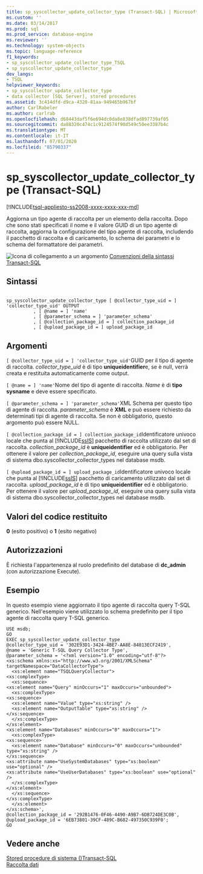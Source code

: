```yaml
---
title: sp_syscollector_update_collector_type (Transact-SQL) | Microsoft Docs
ms.custom: ''
ms.date: 03/14/2017
ms.prod: sql
ms.prod_service: database-engine
ms.reviewer: ''
ms.technology: system-objects
ms.topic: language-reference
f1_keywords:
- sp_syscollector_update_collector_type_TSQL
- sp_syscollector_update_collector_type
dev_langs:
- TSQL
helpviewer_keywords:
- sp_syscollector_update_collector_type
- data collector [SQL Server], stored procedures
ms.assetid: 3c414dfd-d9ca-4320-81aa-949465b967bf
author: CarlRabeler
ms.author: carlrab
ms.openlocfilehash: d68443daf5f6e694dc0da8e838dfad897739af05
ms.sourcegitcommit: da88320c474c1c9124574f90d549c50ee3387b4c
ms.translationtype: MT
ms.contentlocale: it-IT
ms.lasthandoff: 07/01/2020
ms.locfileid: "85790337"
---
```

# <a name="sp_syscollector_update_collector_type-transact-sql"></a>sp_syscollector_update_collector_type (Transact-SQL)
[!INCLUDE[tsql-appliesto-ss2008-xxxx-xxxx-xxx-md](../../includes/applies-to-version/sqlserver.md)]

  Aggiorna un tipo agente di raccolta per un elemento della raccolta. Dopo che sono stati specificati il nome e il valore GUID di un tipo agente di raccolta, aggiorna la configurazione del tipo agente di raccolta, includendo il pacchetto di raccolta e di caricamento, lo schema dei parametri e lo schema del formattatore dei parametri.  
  
 ![Icona di collegamento a un argomento](../../database-engine/configure-windows/media/topic-link.gif "Icona di collegamento a un argomento") [Convenzioni della sintassi Transact-SQL](../../t-sql/language-elements/transact-sql-syntax-conventions-transact-sql.md)  
  
## <a name="syntax"></a>Sintassi  
  
```  
  
sp_syscollector_update_collector_type [ @collector_type_uid = ] 'collector_type_uid' OUTPUT  
          , [ @name = ] 'name'  
          , [ @parameter_schema = ] 'parameter_schema'  
          , [ @collection_package_id = ] collection_package_id  
          , [ @upload_package_id = ] upload_package_id  
```  
  
## <a name="arguments"></a>Argomenti  
`[ @collector_type_uid = ] 'collector_type_uid'`GUID per il tipo di agente di raccolta. *collector_type_uid* è di tipo **uniqueidentifier**e, se è null, verrà creata e restituita automaticamente come output.  
  
`[ @name = ] 'name'`Nome del tipo di agente di raccolta. *Name* è di **tipo sysname** e deve essere specificato.  
  
`[ @parameter_schema = ] 'parameter_schema'`XML Schema per questo tipo di agente di raccolta. *parameter_schema* è **XML** e può essere richiesto da determinati tipi di agente di raccolta. Se non è obbligatorio, questo argomento può essere NULL.  
  
`[ @collection_package_id = ] collection_package_id`Identificatore univoco locale che punta al [!INCLUDE[ssIS](../../includes/ssis-md.md)] pacchetto di raccolta utilizzato dal set di raccolta. *collection_package_id* è **uniqueidentifier** ed è obbligatorio. Per ottenere il valore per *collection_package_id*, eseguire una query sulla vista di sistema dbo.syscollector_collector_types nel database msdb.  
  
`[ @upload_package_id = ] upload_package_id`Identificatore univoco locale che punta al [!INCLUDE[ssIS](../../includes/ssis-md.md)] pacchetto di caricamento utilizzato dal set di raccolta. *upload_package_id* è di tipo **uniqueidentifier** ed è obbligatorio. Per ottenere il valore per *upload_package_id*, eseguire una query sulla vista di sistema dbo.syscollector_collector_types nel database msdb.  
  
## <a name="return-code-values"></a>Valori del codice restituito  
 **0** (esito positivo) o **1** (esito negativo)  
  
## <a name="permissions"></a>Autorizzazioni  
 È richiesta l'appartenenza al ruolo predefinito del database di **dc_admin** (con autorizzazione Execute).  
  
## <a name="example"></a>Esempio  
 In questo esempio viene aggiornato il tipo agente di raccolta query T-SQL generico. Nell'esempio viene utilizzato lo schema predefinito per il tipo agente di raccolta query T-SQL generico.  
  
```  
USE msdb;  
GO  
EXEC sp_syscollector_update_collector_type  
@collector_type_uid = '302E93D1-3424-4BE7-AA8E-84813ECF2419',  
@name = 'Generic T-SQL Query Collector Type',  
@parameter_schema = '<?xml version="1.0" encoding="utf-8"?>  
<xs:schema xmlns:xs="http://www.w3.org/2001/XMLSchema" targetNamespace="DataCollectorType">  
  <xs:element name="TSQLQueryCollector">  
<xs:complexType>  
  <xs:sequence>  
<xs:element name="Query" minOccurs="1" maxOccurs="unbounded">  
  <xs:complexType>  
<xs:sequence>  
  <xs:element name="Value" type="xs:string" />  
  <xs:element name="OutputTable" type="xs:string" />  
</xs:sequence>  
  </xs:complexType>  
</xs:element>  
<xs:element name="Databases" minOccurs="0" maxOccurs="1">  
  <xs:complexType>  
<xs:sequence>  
  <xs:element name="Database" minOccurs="0" maxOccurs="unbounded" type="xs:string" />  
</xs:sequence>  
<xs:attribute name="UseSystemDatabases" type="xs:boolean" use="optional" />  
<xs:attribute name="UseUserDatabases" type="xs:boolean" use="optional" />  
  </xs:complexType>  
</xs:element>  
  </xs:sequence>  
</xs:complexType>  
  </xs:element>  
</xs:schema>',  
@collection_package_id = '292B1476-0F46-4490-A9B7-6DB724DE3C0B',  
@upload_package_id = '6EB73801-39CF-489C-B682-497350C939F0';  
GO  
```  
  
## <a name="see-also"></a>Vedere anche  
 [Stored procedure di sistema &#40;&#41;Transact-SQL](../../relational-databases/system-stored-procedures/system-stored-procedures-transact-sql.md)   
 [Raccolta dati](../../relational-databases/data-collection/data-collection.md)  
  
  
